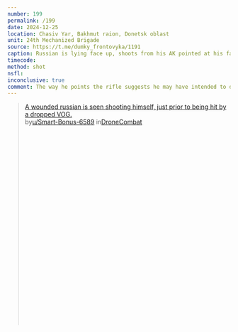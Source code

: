 ```yaml
---
number: 199
permalink: /199
date: 2024-12-25
location: Chasiv Yar, Bakhmut raion, Donetsk oblast
unit: 24th Mechanized Brigade
source: https://t.me/dumky_frontovyka/1191
caption: Russian is lying face up, shoots from his AK pointed at his face moment before drone dropped grenade landed his chest
timecode: 
method: shot
nsfl: 
inconclusive: true
comment: The way he points the rifle suggests he may have intended to deceive drone operator and shoot over his face.
---
```

<blockquote class="reddit-embed-bq" style="height:500px" data-embed-height="740"><a href="https://www.reddit.com/r/DroneCombat/comments/1hm05zn/a_wounded_russian_is_seen_shooting_himself_just/">A wounded russian is seen shooting himself, just prior to being hit by a dropped VOG. </a><br> by<a href="https://www.reddit.com/user/Smart-Bonus-6589/">u/Smart-Bonus-6589</a> in<a href="https://www.reddit.com/r/DroneCombat/">DroneCombat</a></blockquote><script async="" src="https://embed.reddit.com/widgets.js" charset="UTF-8"></script>